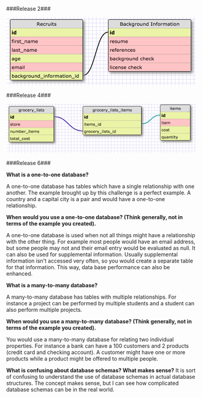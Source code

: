 ###Release 2###

![One to One Schema](imgs/schema2.png)

###Release 4###

![grocery list](imgs/schema3.png)

###Release 6###

**What is a one-to-one database?**

A one-to-one database has tables which
have a single relationship with one another. The example
brought up by this challenge is a perfect example. A
country and a capital city is a pair and would have a
one-to-one relationship.

**When would you use a one-to-one database? (Think generally, not in terms of the example you created).**

A one-to-one database is used when not all things might have a relationship with the other thing. For example
most people would have an email address, but some
people may not and their email entry would be evaluated
as null. It can also be used for supplemental
information. Usually supplemental information isn't
accessed very often, so you would create a separate
table for that information. This way, data base
performance can also be enhanced.

**What is a many-to-many database?**

A many-to-many database has tables with multiple
relationships. For instance a project can be performed
by multiple students and a student can also perform
multiple projects.

**When would you use a many-to-many database? (Think generally, not in terms of the example you created).**

You would use a many-to-many database for relating
two individual properties. For instance a bank can
have a 100 customers and 2 products (credit card and
checking account). A customer might have one or more
products while a product might be offered to multiple
people.

**What is confusing about database schemas? What makes sense?**
It is sort of confusing to understand the use of
database schemas in actual database structures. The
concept makes sense, but I can see how complicated
database schemas can be in the real world.